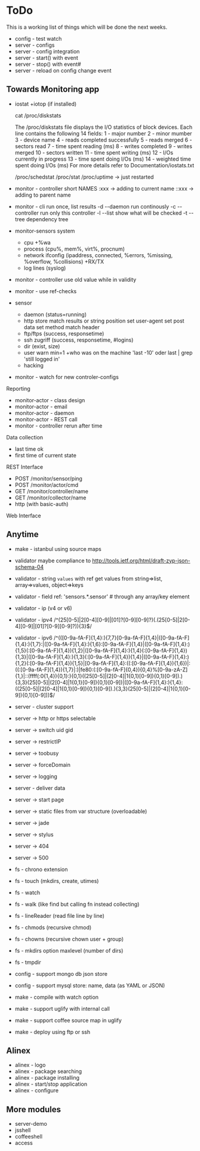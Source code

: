 
ToDo
=================================================

This is a working list of things which will be done the next weeks.

- config - test watch
- server - configs
- server - config integration
- server - start() with event
- server - stop() with event#
- server - reload on config change event


Towards Monitoring app
-------------------------------------------------

- iostat +iotop (if installed)

  cat /proc/diskstats

    The /proc/diskstats file displays the I/O statistics
    of block devices. Each line contains the following 14
    fields:
     1 - major number
     2 - minor mumber
     3 - device name
     4 - reads completed successfully
     5 - reads merged
     6 - sectors read
     7 - time spent reading (ms)
     8 - writes completed
     9 - writes merged
    10 - sectors written
    11 - time spent writing (ms)
    12 - I/Os currently in progress
    13 - time spent doing I/Os (ms)
    14 - weighted time spent doing I/Os (ms)
    For more details refer to Documentation/iostats.txt

  /proc/schedstat
  /proc/stat
  /proc/uptime -> just restarted



- monitor - controller short NAMES
  :xxx -> adding to current name
  ::xxx -> adding to parent name

- monitor - cli
  run once, list results
  -d --daemon <time> run continously
  -c --controller <name> run only this controller
  -l --list show what will be checked
  -t --tree dependency tree

- monitor-sensors system
  - cpu +%wa
  - process (cpu%, mem%, virt%, procnum)
  - network ifconfig (ipaddress, connected, %errors, %missing, %overflow, %collisions) +RX/TX
  - log lines (syslog)

- monitor - controller use old value while in validity
- monitor - use ref-checks

- sensor
  - daemon (status=running)
  - http
    store match results or string position
    set user-agent
    set post data
    set method
    match header
  - ftp/ftps (success, responsetime)
  - ssh zugriff (success, responsetime, #logins)
  - dir (exist, size)
  - user warn min=1 +who was on the machine 'last -10' oder last | grep 'still logged in'
  - hacking

- monitor - watch for new controler-configs

Reporting

- monitor-actor - class design
- monitor-actor - email
- monitor-actor - daemon
- monitor-actor - REST call
- monitor - controller rerun after time

Data collection

- last time ok
- first time of current state

REST Interface

- POST /monitor/sensor/ping
- POST /monitor/actor/cmd
- GET /monitor/controller/name
- GET /monitor/collector/name
- http (with basic-auth)

Web Interface


Anytime
-------------------------------------------------

- make - istanbul using source maps

- validator maybe compliance to http://tools.ietf.org/html/draft-zyp-json-schema-04
- validator - string `values` with ref get values from string=>list, array=>values, object=>keys
- validator - field ref: 'sensors.*.sensor' # through any array/key element
- validator - ip (v4 or v6)
- validator - ipv4 /^(25[0-5]|2[0-4][0-9]|[01]?[0-9][0-9]?)(\.(25[0-5]|2[0-4][0-9]|[01]?[0-9][0-9]?)){3}$/
- validator - ipv6 /^(([0-9a-fA-F]{1,4}:){7,7}[0-9a-fA-F]{1,4}|([0-9a-fA-F]{1,4}:){1,7}:|([0-9a-fA-F]{1,4}:){1,6}:[0-9a-fA-F]{1,4}|([0-9a-fA-F]{1,4}:){1,5}(:[0-9a-fA-F]{1,4}){1,2}|([0-9a-fA-F]{1,4}:){1,4}(:[0-9a-fA-F]{1,4}){1,3}|([0-9a-fA-F]{1,4}:){1,3}(:[0-9a-fA-F]{1,4}){1,4}|([0-9a-fA-F]{1,4}:){1,2}(:[0-9a-fA-F]{1,4}){1,5}|[0-9a-fA-F]{1,4}:((:[0-9a-fA-F]{1,4}){1,6})|:((:[0-9a-fA-F]{1,4}){1,7}|:)|fe80:(:[0-9a-fA-F]{0,4}){0,4}%[0-9a-zA-Z]{1,}|::(ffff(:0{1,4}){0,1}:){0,1}((25[0-5]|(2[0-4]|1{0,1}[0-9]){0,1}[0-9]).){3,3}(25[0-5]|(2[0-4]|1{0,1}[0-9]){0,1}[0-9])|([0-9a-fA-F]{1,4}:){1,4}:((25[0-5]|(2[0-4]|1{0,1}[0-9]){0,1}[0-9]).){3,3}(25[0-5]|(2[0-4]|1{0,1}[0-9]){0,1}[0-9]))$/

- server - cluster support
- server -> http or https selectable
- server -> switch uid gid
- server -> restrictIP
- server -> toobusy
- server -> forceDomain
- server -> logging
- server - deliver data
- server -> start page
- server -> static files from var structure (overloadable)
- server -> jade
- server -> stylus
- server -> 404
- server -> 500
- fs - chrono extension
- fs - touch (mkdirs, create, utimes)
- fs - watch
- fs - walk (like find but calling fn instead collecting)
- fs - lineReader (read file line by line)
- fs - chmods (recursive chmod)
- fs - chowns (recursive chown user + group)
- fs - mkdirs option maxlevel (number of dirs)
- fs - tmpdir
- config - support mongo db json store
- config - support mysql store: name, data (as YAML or JSON)
- make - compile with watch option
- make - support uglify with internal call
- make - support coffee source map in uglify
- make - deploy using ftp or ssh


Alinex
-------------------------------------------------

- alinex - logo
- alinex - package searching
- alinex - package installing
- alinex - start/stop application
- alinex - configure


More modules
-------------------------------------------------

- server-demo
- jsshell
- coffeeshell
- access